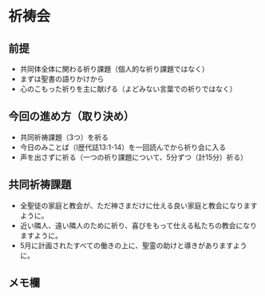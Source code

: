 ﻿# 祈祷会

## 前提
- 共同体全体に関わる祈り課題（個人的な祈り課題ではなく）
- まずは聖書の語りかけから
- 心のこもった祈りを主に献げる（よどみない言葉での祈りではなく）

## 今回の進め方（取り決め）
- 共同祈祷課題（3つ）を祈る
- 今日のみことば（Ⅰ歴代誌13:1-14）を一回読んでから祈り会に入る
- 声を出さずに祈る（一つの祈り課題について、5分ずつ（計15分）祈る）

## 共同祈祷課題
- 全聖徒の家庭と教会が、ただ神さまだけに仕える良い家庭と教会になりますように。
- 近い隣人、遠い隣人のために祈り、喜びをもって仕える私たちの教会になりますように。
- 5月に計画されたすべての働きの上に、聖霊の助けと導きがありますように。

## メモ欄
